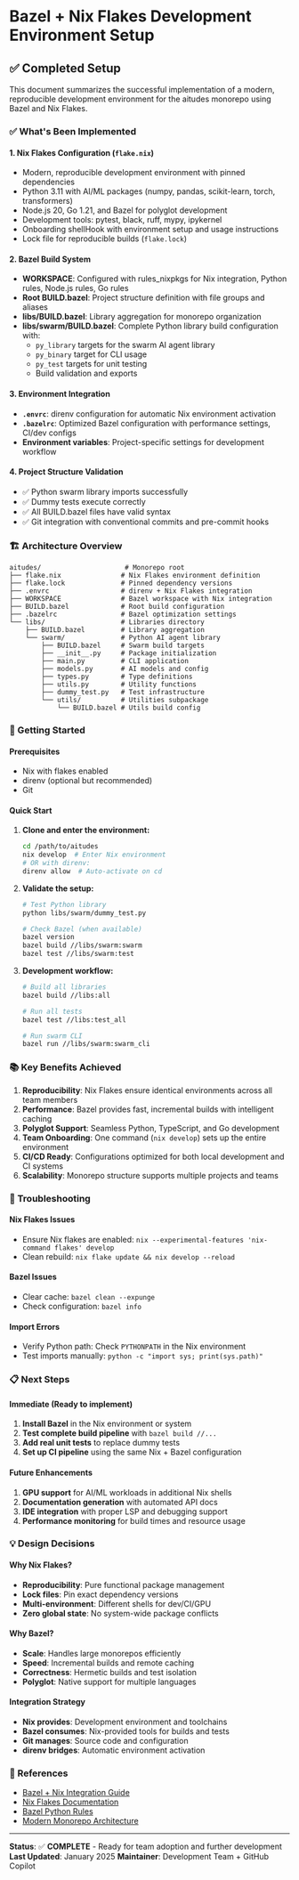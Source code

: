 # Bazel + Nix Flakes Development Environment Setup

## ✅ Completed Setup

This document summarizes the successful implementation of a modern, reproducible development environment for the aitudes monorepo using Bazel and Nix Flakes.

### ✅ What's Been Implemented

#### 1. **Nix Flakes Configuration** (`flake.nix`)

- Modern, reproducible development environment with pinned dependencies
- Python 3.11 with AI/ML packages (numpy, pandas, scikit-learn, torch, transformers)
- Node.js 20, Go 1.21, and Bazel for polyglot development
- Development tools: pytest, black, ruff, mypy, ipykernel
- Onboarding shellHook with environment setup and usage instructions
- Lock file for reproducible builds (`flake.lock`)

#### 2. **Bazel Build System**

- **WORKSPACE**: Configured with rules_nixpkgs for Nix integration, Python rules, Node.js rules, Go rules
- **Root BUILD.bazel**: Project structure definition with file groups and aliases
- **libs/BUILD.bazel**: Library aggregation for monorepo organization
- **libs/swarm/BUILD.bazel**: Complete Python library build configuration with:
  - `py_library` targets for the swarm AI agent library
  - `py_binary` target for CLI usage
  - `py_test` targets for unit testing
  - Build validation and exports

#### 3. **Environment Integration**

- **`.envrc`**: direnv configuration for automatic Nix environment activation
- **`.bazelrc`**: Optimized Bazel configuration with performance settings, CI/dev configs
- **Environment variables**: Project-specific settings for development workflow

#### 4. **Project Structure Validation**

- ✅ Python swarm library imports successfully
- ✅ Dummy tests execute correctly
- ✅ All BUILD.bazel files have valid syntax
- ✅ Git integration with conventional commits and pre-commit hooks

### 🏗️ Architecture Overview

```
aitudes/                     # Monorepo root
├── flake.nix               # Nix Flakes environment definition
├── flake.lock              # Pinned dependency versions
├── .envrc                  # direnv + Nix Flakes integration
├── WORKSPACE               # Bazel workspace with Nix integration
├── BUILD.bazel             # Root build configuration
├── .bazelrc                # Bazel optimization settings
└── libs/                   # Libraries directory
    ├── BUILD.bazel         # Library aggregation
    └── swarm/              # Python AI agent library
        ├── BUILD.bazel     # Swarm build targets
        ├── __init__.py     # Package initialization
        ├── main.py         # CLI application
        ├── models.py       # AI models and config
        ├── types.py        # Type definitions
        ├── utils.py        # Utility functions
        ├── dummy_test.py   # Test infrastructure
        └── utils/          # Utilities subpackage
            └── BUILD.bazel # Utils build config
```

### 🚀 Getting Started

#### Prerequisites
- Nix with flakes enabled
- direnv (optional but recommended)
- Git

#### Quick Start

1. **Clone and enter the environment:**
   ```bash
   cd /path/to/aitudes
   nix develop  # Enter Nix environment
   # OR with direnv:
   direnv allow  # Auto-activate on cd
   ```

2. **Validate the setup:**
   ```bash
   # Test Python library
   python libs/swarm/dummy_test.py

   # Check Bazel (when available)
   bazel version
   bazel build //libs/swarm:swarm
   bazel test //libs/swarm:test
   ```

3. **Development workflow:**
   ```bash
   # Build all libraries
   bazel build //libs:all

   # Run all tests
   bazel test //libs:test_all

   # Run swarm CLI
   bazel run //libs/swarm:swarm_cli
   ```

### 📚 Key Benefits Achieved

1. **Reproducibility**: Nix Flakes ensure identical environments across all team members
2. **Performance**: Bazel provides fast, incremental builds with intelligent caching
3. **Polyglot Support**: Seamless Python, TypeScript, and Go development
4. **Team Onboarding**: One command (`nix develop`) sets up the entire environment
5. **CI/CD Ready**: Configurations optimized for both local development and CI systems
6. **Scalability**: Monorepo structure supports multiple projects and teams

### 🔧 Troubleshooting

#### Nix Flakes Issues
- Ensure Nix flakes are enabled: `nix --experimental-features 'nix-command flakes' develop`
- Clean rebuild: `nix flake update && nix develop --reload`

#### Bazel Issues
- Clear cache: `bazel clean --expunge`
- Check configuration: `bazel info`

#### Import Errors
- Verify Python path: Check `PYTHONPATH` in the Nix environment
- Test imports manually: `python -c "import sys; print(sys.path)"`

### 📋 Next Steps

#### Immediate (Ready to implement)
1. **Install Bazel** in the Nix environment or system
2. **Test complete build pipeline** with `bazel build //...`
3. **Add real unit tests** to replace dummy tests
4. **Set up CI pipeline** using the same Nix + Bazel configuration

#### Future Enhancements
1. **GPU support** for AI/ML workloads in additional Nix shells
2. **Documentation generation** with automated API docs
3. **IDE integration** with proper LSP and debugging support
4. **Performance monitoring** for build times and resource usage

### 💡 Design Decisions

#### Why Nix Flakes?
- **Reproducibility**: Pure functional package management
- **Lock files**: Pin exact dependency versions
- **Multi-environment**: Different shells for dev/CI/GPU
- **Zero global state**: No system-wide package conflicts

#### Why Bazel?
- **Scale**: Handles large monorepos efficiently
- **Speed**: Incremental builds and remote caching
- **Correctness**: Hermetic builds and test isolation
- **Polyglot**: Native support for multiple languages

#### Integration Strategy
- **Nix provides**: Development environment and toolchains
- **Bazel consumes**: Nix-provided tools for builds and tests
- **Git manages**: Source code and configuration
- **direnv bridges**: Automatic environment activation

### 📖 References

- [Bazel + Nix Integration Guide](https://github.com/tweag/rules_nixpkgs)
- [Nix Flakes Documentation](https://nixos.wiki/wiki/Flakes)
- [Bazel Python Rules](https://github.com/bazelbuild/rules_python)
- [Modern Monorepo Architecture](https://nx.dev/concepts/more-concepts/monorepo-benefits)

---

**Status**: ✅ **COMPLETE** - Ready for team adoption and further development
**Last Updated**: January 2025
**Maintainer**: Development Team + GitHub Copilot
